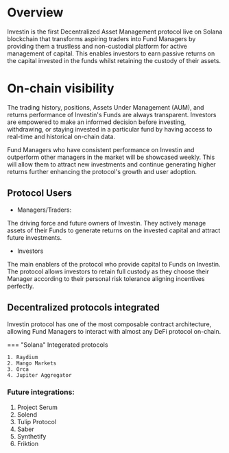 # Overview

Investin is the first Decentralized Asset Management protocol live on Solana blockchain that transforms aspiring traders into Fund Managers by providing them a trustless and non-custodial platform for active management of capital. This enables investors to earn passive returns on the capital invested in the funds whilst retaining the custody of their assets.

# On-chain visibility

The trading history, positions, Assets Under Management (AUM), and returns performance of Investin's Funds are always transparent. Investors are empowered to make an informed decision before investing, withdrawing, or staying invested in a particular fund by having access to real-time and historical on-chain data.

Fund Managers who have consistent performance on Investin and outperform other managers in the market will be showcased weekly. This will allow them to attract new investments and continue generating higher returns further enhancing the protocol's growth and user adoption.

## Protocol Users

* Managers/Traders:

The driving force and future owners of Investin. They actively manage assets of their Funds to generate returns on the invested capital and attract future investments.

* Investors 

The main enablers of the protocol who provide capital to Funds on Investin. The protocol allows investors to retain full custody as they choose their Manager according to their personal risk tolerance aligning incentives perfectly.

## Decentralized protocols integrated

Investin protocol has one of the most composable contract architecture, allowing Fund Managers to interact with almost any DeFi protocol on-chain.


=== "Solana"
    Integerated protocols

    1. Raydium                 
    2. Mango Markets
    3. Orca
    4. Jupiter Aggregator
      

<!-- === "EVM"
    Integerated protocols

    1. Pancakeswap
    2. Waultswap
    3. Alpaca Finance
    4. Belt Finance -->

### Future integrations: 

1. Project Serum
2. Solend
3. Tulip Protocol
4. Saber
5. Synthetify 
6. Friktion


